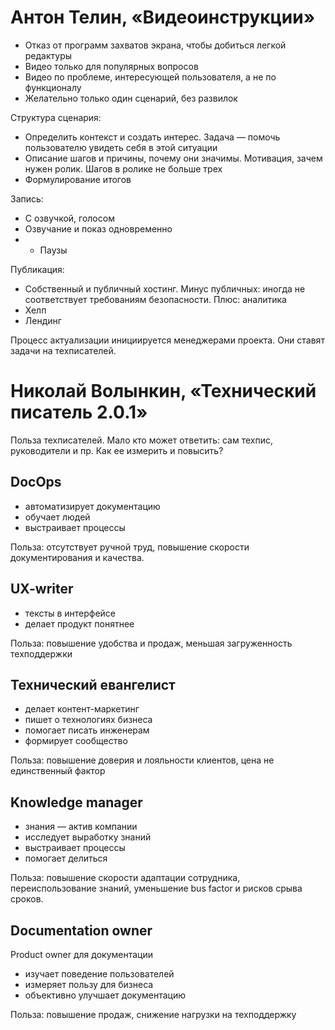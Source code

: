 # Антон Телин, «Видеоинструкции»

* Отказ от программ захватов экрана, чтобы добиться легкой редактуры
* Видео только для популярных вопросов
* Видео по проблеме, интересующей пользователя, а не по функционалу
* Желательно только один сценарий, без развилок

Структура сценария:

* Определить контекст и создать интерес. Задача — помочь пользователю увидеть себя в этой ситуации
* Описание шагов и причины, почему они значимы. Мотивация, зачем нужен ролик. Шагов в ролике не больше трех
* Формулирование итогов

Запись:

* С озвучкой, голосом
* Озвучание и показ одновременно
* + Паузы

Публикация:

* Собственный и публичный хостинг. Минус публичных: иногда не соответствует требованиям безопасности. Плюс: аналитика
* Хелп
* Лендинг

Процесс актуализации инициируется менеджерами проекта. Они ставят задачи на техписателей.

# Николай Волынкин, «Технический писатель 2.0.1»

Польза техписателей. Мало кто может ответить: сам техпис, руководители и пр. Как ее измерить и повысить?

## DocOps

* автоматизирует документацию
* обучает людей
* выстраивает процессы

Польза: отсутствует ручной труд, повышение скорости документирования и качества.

## UX-writer

* тексты в интерфейсе
* делает продукт понятнее

Польза: повышение удобства и продаж, меньшая загруженность техподдержки

## Технический евангелист

* делает контент-маркетинг
* пишет о технологиях бизнеса
* помогает писать инженерам
* формирует сообщество

Польза: повышение доверия и лояльности клиентов, цена не единственный фактор

## Knowledge manager

* знания — актив компании
* исследует выработку знаний
* выстраивает процессы
* помогает делиться

Польза: повышение скорости адаптации сотрудника, переиспользование знаний, уменьшение bus factor и рисков срыва сроков.

## Documentation owner

Product owner для документации

* изучает поведение пользователей
* измеряет пользу для бизнеса
* объективно улучшает документацию

Польза: повышение продаж, снижение нагрузки на техподдержку
